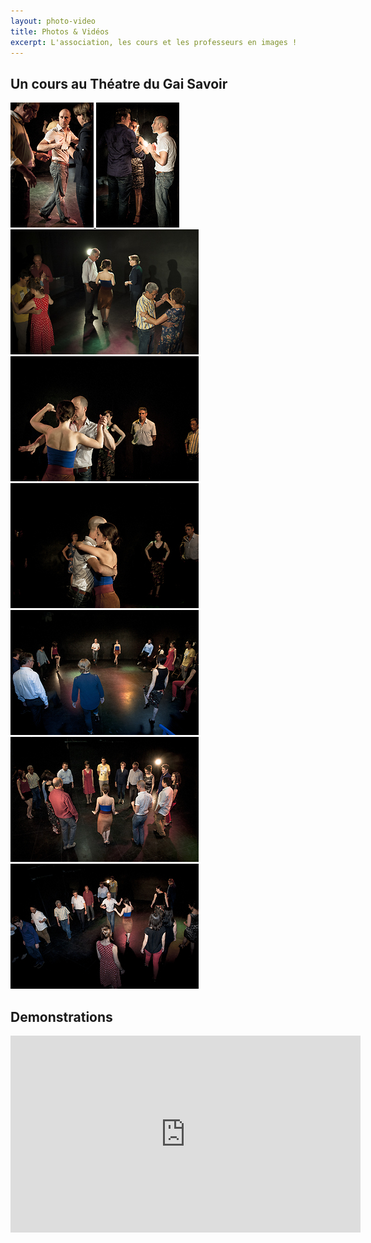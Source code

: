 ```yaml
---
layout: photo-video
title: Photos & Vidéos
excerpt: L'association, les cours et les professeurs en images !
---
```


## Un cours au Théatre du Gai Savoir


<div id="lightgallery" class="gallery">
  <a href="img/cours/01.jpg">
      <img src="img/cours/01_thumb.jpg" />
  </a>
  <a  href="img/cours/02.jpg">
      <img src="img/cours/02_thumb.jpg" />
  </a>
  <a  href="img/cours/03.jpg">
      <img src="img/cours/03_thumb.jpg" />
  </a>
  <a  href="img/cours/04.jpg">
      <img src="img/cours/04_thumb.jpg" />
  </a>
  <a  href="img/cours/05.jpg">
      <img src="img/cours/05_thumb.jpg" />
  </a>
  <a  href="img/cours/06.jpg">
      <img src="img/cours/06_thumb.jpg" />
  </a>
  <a  href="img/cours/07.jpg">
      <img src="img/cours/07_thumb.jpg" />
  </a>
  <a  href="img/cours/08.jpg">
      <img src="img/cours/08_thumb.jpg" />
  </a>
</div>

## Demonstrations

<iframe width="560" height="315" src="https://www.youtube.com/embed/5OLRn2WpiFk" frameborder="0" allowfullscreen></iframe>
